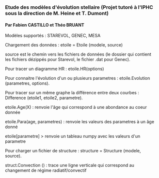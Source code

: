 ### Etude des modèles d'évolution stellaire (Projet tutoré à l'IPHC sous la direction de M. Heine et T. Dumont)
#### Par Fabien CASTILLO et Théo BRUANT

Modèles supportés : STAREVOL, GENEC, MESA

Chargement des données : etoile = Etoile (modele, source)

source est le chemin vers les fichiers de données (le dossier qui contient les fichiers dézippés pour Starevol, le fichier .dat pour Genec).

Pour tracer un diagramme HR : etoile.HR(options)

Pour connaitre l'évolution d'un ou plusieurs parametres : etoile.Evolution (parametres, options).

Pour tracer sur un même graphe la différence entre deux courbes : Difference (etoile1, etoile2, parametre).

etoile.Age(X) : renvoie l'âge qui correspond à une abondance au coeur donnée

etoile.Para(age, parametres) : renvoie les valeurs des parametres à un âge donné

etoile[parametre] > renvoie un tableau numpy avec les valeurs d'un parametre

Pour charger un fichier de structure : structure = Structure (modele, source).

struct.Convection () : trace une ligne verticale qui correspond au changement de régime radiatif/convectif
